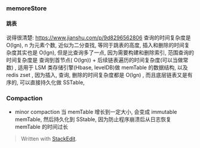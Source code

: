 ### memoreStore
#### 跳表
说得很清楚: https://www.jianshu.com/p/9d8296562806
查询的时间复杂度是 O(lgn), n 为元素个数, 近似为二分查找, 等同于跳表的高度, 
插入和删除的时间复杂度其实也是 O(lgn), 但是比查询多了一点, 因为需要构建和删除索引, 
范围查询的时间复杂度是 查询到首节点( O(lgn)) + 后续链表遍历的时间复杂度(可以当做常数) , 
适用于 LSM 类存储引擎(Hbase, levelDB)做 memTable 的数据结构, 以及 redis zset , 因为插入, 查询, 删除的时间复杂度都是 O(lgn) , 而且底层链表又是有序的, 可以直接持久化做 SSTable, 

### Compaction

* minor compaction
当 memTable 增长到一定大小, 会变成 immutable memTable, 然后持久化到 SStable, 因为防止程序崩溃后从日志恢复 memTable 的时间过长
> Written with [StackEdit](https://stackedit.io/).
<!--stackedit_data:
eyJoaXN0b3J5IjpbLTgxMzA2ODgyXX0=
-->